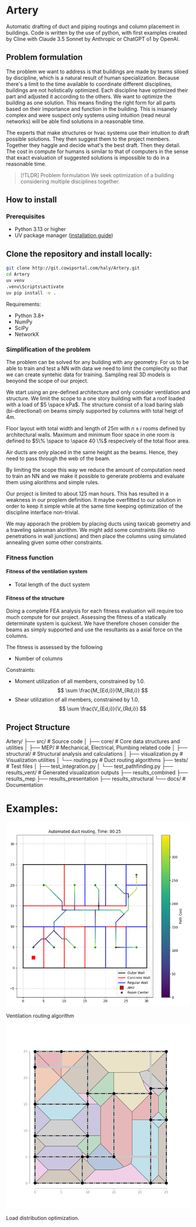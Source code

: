 # Artery

Automatic drafting of duct and piping routings and column placement in buildings. Code is written by the use of python, with first examples created by Cline with Claude 3.5 Sonnet by Anthropic or ChatGPT o1 by OpenAI. 

## Problem formulation
The problem we want to address is that buildings are made by teams siloed by discipline, which is a natural result of human specialization. Because there's a limit to the time available to coordinate different disciplines, buildings are not holistically optimized. Each discipline have optimized their part and adjusted it according to the others. We want to optimize the building as one solution. This means finding the right form for all parts based on their importance and function in the building. This is insanely complex and were suspect only systems using intuition (read neural networks) will be able find solutions in a reasonable time.

The experts that make structures or hvac systems use their intuition to draft possible solutions. They then suggest them to the project members. Together they haggle and decide what's the best draft. Then they detail. The cost in compute for humans is similar to that of computers in the sense that exact evaluation of suggested solutions is impossible to do in a reasonable time.

>[!TLDR] Problem formulation
>We seek optimization of a building considering multiple disciplines together.

## How to install

### Prerequisites
- Python 3.13 or higher
- UV package manager ([installation guide](https://github.com/astral-sh/uv))

## Clone the repository and install locally:

```bash
git clone http://git.cowiportal.com/haly/Artery.git
cd Artery
uv venv
.venv\Scripts\activate
uv pip install -e .

```

Requirements:
- Python 3.8+
- NumPy
- SciPy
- NetworkX

### Simplification of the problem
The problem can be solved for any building with any geometry. For us to be able to train and test a NN with data we need to limit the complecity  so that we can create syntehic data for training. Sampling real 3D models is beoyond the scope of our project. 

We start using an pre-defined architecture and only consider ventilation and structure. We limit the scope to a one story building with flat a roof loaded with a load of $5 \space kPa$. The structure consist of a load baring slab (bi-directional) on beams simply supported by columns with total heigt of $4m$.

Floor layout with total width and length of $25m$ with $n \pm i$ rooms defined by architectural walls. Maximum and minimum floor space in one room is defined to $5\% \space to \space 40 \%$ respecively of the total floor area. 

Air ducts are only placed in the same height as the beams. Hence, they need to pass through the web of the beam.

By limiting the scope this way we reduce the amount of computation need to train an NN and we make it possible to generate problems and evaluate them using alorithms and simple rules. 

Our project is limited to about 125 man hours. This has resulted in a weakness in our proplem definition. It maybe overfitted to our solution in order to keep it simple while at the same time keeping optimization of the discipline interface non-trivial.

We may apporach the problem by placing ducts using taxicab geometry and a traveling salesman alorithm. We might add some constraints (like no penetrations in wall junctions) and then place the columns using simulated annealing given some other constraints.

### Fitness function
#### Fitness of the ventilation system
- Total length of the duct system

#### Fitness of the structure
Doing a complete FEA analysis for each fitness evaluation will require too much compute for our project. Assessing the fitness of a statically determinate system is quickest.  We have therefore chosen consider the beams as simply supported and use the resultants as a axial force on the columns.

The fitness is assessed by the following

- Number of columns

Constraints:
- Moment utilization of all members, constrained by $1.0$.
$$
\sum \frac{M_{Ed,i}}{M_{Rd,i}}
$$
- Shear utilization of all members, constrained by $1.0$.
$$
\sum \frac{V_{Ed,i}}{V_{Rd,i}}
$$

## Project Structure
Artery/
├── src/                    # Source code
│   ├── core/              # Core data structures and utilities
│   ├── MEP/               # Mechanical, Electrical, Plumbing related code
│   ├── structural/        # Structural analysis and calculations
│   ├── visualization.py   # Visualization utilities
│   └── routing.py         # Duct routing algorithms
├── tests/                 # Test files
│   ├── test_integration.py
│   └── test_pathfinding.py
├── results_vent/          # Generated visualization outputs
├── results_combined
├── results_mep
├── results_presentation
├── results_structural
└── docs/                  # Documentation

# Examples:
![Example run of ventilation algorithm](results\results_presentation\Artery_test_20250114.png)

Ventilation routing algorithm

![Example run of structural algorithm](results\results_presentation\Load%20distribution%20for%20broken%20layout%202.png)

Load distribution optimization.
